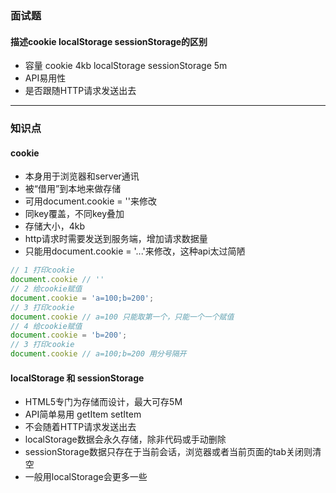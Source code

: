 ### 面试题
#### 描述cookie localStorage sessionStorage的区别
- 容量 cookie 4kb localStorage sessionStorage 5m
- API易用性
- 是否跟随HTTP请求发送出去
---
### 知识点
#### cookie
- 本身用于浏览器和server通讯
- 被“借用”到本地来做存储
- 可用document.cookie = ''来修改
- 同key覆盖，不同key叠加
- 存储大小，4kb
- http请求时需要发送到服务端，增加请求数据量
- 只能用document.cookie = '...'来修改，这种api太过简陋
```javascript
// 1 打印cookie
document.cookie // ''
// 2 给cookie赋值
document.cookie = 'a=100;b=200';
// 3 打印cookie
document.cookie // a=100 只能取第一个，只能一个一个赋值
// 4 给cookie赋值
document.cookie = 'b=200';
// 3 打印cookie
document.cookie // a=100;b=200 用分号隔开
```
#### localStorage 和 sessionStorage
- HTML5专门为存储而设计，最大可存5M
- API简单易用 getItem setItem
- 不会随着HTTP请求发送出去
- localStorage数据会永久存储，除非代码或手动删除
- sessionStorage数据只存在于当前会话，浏览器或者当前页面的tab关闭则清空
- 一般用localStorage会更多一些